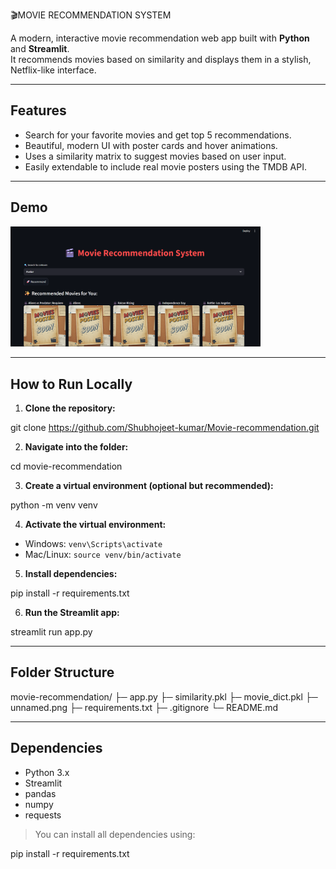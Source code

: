 
🎬MOVIE RECOMMENDATION SYSTEM

A modern, interactive movie recommendation web app built with **Python** and **Streamlit**.  
It recommends movies based on similarity and displays them in a stylish, Netflix-like interface.

---

## Features

- Search for your favorite movies and get top 5 recommendations.  
- Beautiful, modern UI with poster cards and hover animations.  
- Uses a similarity matrix to suggest movies based on user input.  
- Easily extendable to include real movie posters using the TMDB API.

---

## Demo

<img src="movie-recommendation/unnamed2.png" alt="App Screenshot" width="400">


---

## How to Run Locally

1. **Clone the repository:**

git clone https://github.com/Shubhojeet-kumar/Movie-recommendation.git


2. **Navigate into the folder:**

cd movie-recommendation

3. **Create a virtual environment (optional but recommended):**

python -m venv venv


4. **Activate the virtual environment:**
- Windows: `venv\Scripts\activate`
- Mac/Linux: `source venv/bin/activate`

5. **Install dependencies:**

pip install -r requirements.txt


6. **Run the Streamlit app:**

streamlit run app.py


---

## Folder Structure

movie-recommendation/
├─ app.py
├─ similarity.pkl
├─ movie_dict.pkl
├─ unnamed.png
├─ requirements.txt
├─ .gitignore
└─ README.md


---

## Dependencies

- Python 3.x  
- Streamlit  
- pandas  
- numpy  
- requests  

> You can install all dependencies using:

pip install -r requirements.txt
